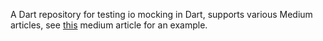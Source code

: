 

A Dart repository for testing io mocking in Dart, supports various Medium articles, 
see [this](https://medium.com/@stevehamblett/mocking-in-dart-using-iooverrides-a-gem-of-a-class-d2838b80a1a8) medium article for an example.

